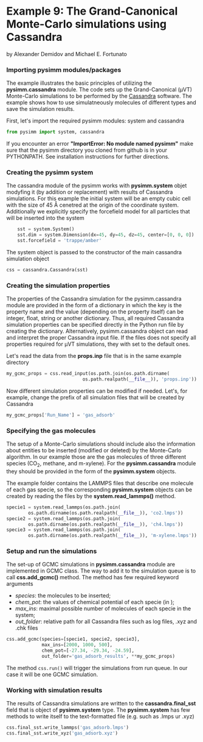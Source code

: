 Example 9: The Grand-Canonical Monte-Carlo simulations using Cassandra
========================================================================================
by Alexander Demidov and Michael E. Fortunato

### Importing pysimm modules/packages

The example illustrates the basic principles of utilizing the **pysimm.cassandra** module. The code sets up the Grand-Canonical (&#956;VT) Monte-Carlo simulations to be performed by the  [Cassandra](https://cassandra.nd.edu) software. The example shows how to use simulatneously molecules of different types and save the simulation results.  

First, let's import the required pysimm modules: system and cassandra

```python
from pysimm import system, cassandra
```

If you encounter an error **"ImportError: No module named pysimm"** make sure that the pysimm directory you cloned from github is in your PYTHONPATH. See installation instructions for further directions.

### Creating the pysimm system

The cassandra module of the pysimm works with **pysimm.system** objet modyfing it (by addition or replacement) with results of Cassandra simulations. For this example the initial system will be an empty cubic cell with the size of 45 &#8491; cenetred at the origin of the coordinate system. Additionally we explicitly specify the forcefield model for all particles that will be inserted into the system 

```python
    sst = system.System()
    sst.dim = system.Dimension(dx=45, dy=45, dz=45, center=[0, 0, 0])
    sst.forcefield = 'trappe/amber'
```

The system object is passed to the constructor of the main cassandra simulation object 

```python
css = cassandra.Cassandra(sst)
```

### Creating the simulation properties

The properties of the Cassandra simulation for the pysimm.cassandra module are provided in the form of a dictionary in which the key is the property name and the value (depending on the property itself) can be integer, float, string or another dictionary. Thus, all required Cassandra simulation properties can be specified directly in the Python run file by creating the dictionary. Alternatively, pysimm.cassandra object can read and interpret the proper Cassandra input file. If the files does not specify all properties required for &#956;VT simulations, they with set to the default ones. 

Let's read the data from the **props.inp** file that is in the same example directory 

```python
my_gcmc_props = css.read_input(os.path.join(os.path.dirname(
							os.path.realpath(__file__)), 'props.inp'))
```
Now different simulation properties can be modified if needed. Let's, for example, change the prefix of all simulation files that will be created by Cassandra

```python
my_gcmc_props['Run_Name'] = 'gas_adsorb'
```

### Specifying the gas molecules

The setup of a Monte-Carlo simulations should include also the information about entities to be inserted (modified or deleted) by the Monte-Carlo algorithm. In our example those are the gas molecules of three different species (CO<sub>2</sub>, methane, and m-xylene). For the **pysimm.cassandra** module they should be provided in the form of the **pysimm.system** objects. 

The example folder contains the LAMMPS files that describe one molecule of each gas specie, so the corresponding  **pysimm.system** objects can be created by reading the files by the **system.read_lammps()** method.

```python
specie1 = system.read_lammps(os.path.join(
		os.path.dirname(os.path.realpath(__file__)), 'co2.lmps'))
specie2 = system.read_lammps(os.path.join(
		os.path.dirname(os.path.realpath(__file__)), 'ch4.lmps'))
specie3 = system.read_lammps(os.path.join(
		os.path.dirname(os.path.realpath(__file__)), 'm-xylene.lmps'))
```

### Setup and run the simulations

The set-up of GCMC simulations in **pysimm.cassandra** module are implemented in GCMC class. The way to add it to the simulation queue is to call **css.add_gcmc()** method. The method has few required keyword arguments 
* *species*: the molecules to be inserted;
* *chem_pot*: the values of chemical potential of each specie (in );
* *max_ins*: maximal possible number of molecules of each specie in the system;
* *out_folder*: relative path for all Cassandra files such as log files, .xyz and .chk files

```python
css.add_gcmc(species=[specie1, specie2, specie3],
             max_ins=[2000, 1000, 500],
             chem_pot=[-27.34, -29.34, -24.59],
             out_folder='gas_adsorb_results', **my_gcmc_props)
```

The method `css.run()` will trigger the simulations from run queue. In our case it will be one GCMC simulation.


### Working with simulation results

The results of Cassandra simulations are written to the **cassandra.final_sst** field that is object of **pysimm.system** type.  The **pysimm.system** has few methods to write itself to the text-formatted file (e.g. such as .lmps ur .xyz)

```python
css.final_sst.write_lammps('gas_adsorb.lmps')
css.final_sst.write_xyz('gas_adsorb.xyz')
```
